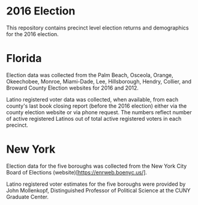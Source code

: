 # 2016 Election

This repository contains precinct level election returns and demographics for the 2016 election.

# Florida

Election data was collected from the Palm Beach, Osceola, Orange, Okeechobee, Monroe, Miami-Dade, Lee, Hillsborough, Hendry, Collier, and Broward County Election websites for 2016 and 2012.

Latino registered voter data was collected, when available, from each county's last book closing report (before the 2016 election) either via the county election website or via phone request. The numbers reflect number of active registered Latinos out of total active registered voters in each precinct.

# New York

Election data for the five boroughs was collected from the New York City Board of Elections (website)[https://enrweb.boenyc.us/].

Latino registered voter estimates for the five boroughs were provided by John Mollenkopf, Distinguished Professor of Political Science at the CUNY Graduate Center. 



